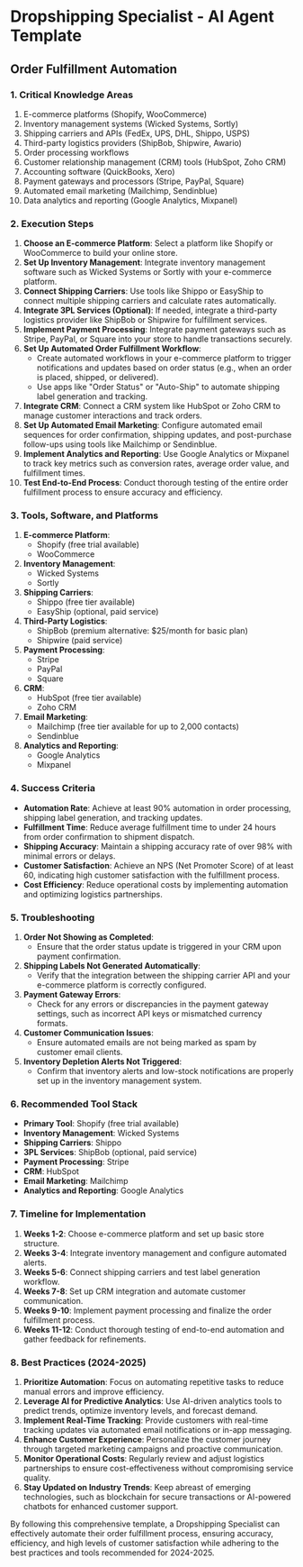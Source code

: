 # Dropshipping Specialist - AI Agent Template

## Order Fulfillment Automation

### 1. Critical Knowledge Areas

1. E-commerce platforms (Shopify, WooCommerce)
2. Inventory management systems (Wicked Systems, Sortly)
3. Shipping carriers and APIs (FedEx, UPS, DHL, Shippo, USPS)
4. Third-party logistics providers (ShipBob, Shipwire, Awario)
5. Order processing workflows
6. Customer relationship management (CRM) tools (HubSpot, Zoho CRM)
7. Accounting software (QuickBooks, Xero)
8. Payment gateways and processors (Stripe, PayPal, Square)
9. Automated email marketing (Mailchimp, Sendinblue)
10. Data analytics and reporting (Google Analytics, Mixpanel)

### 2. Execution Steps

1. **Choose an E-commerce Platform**: Select a platform like Shopify or WooCommerce to build your online store.
2. **Set Up Inventory Management**: Integrate inventory management software such as Wicked Systems or Sortly with your e-commerce platform.
3. **Connect Shipping Carriers**: Use tools like Shippo or EasyShip to connect multiple shipping carriers and calculate rates automatically.
4. **Integrate 3PL Services (Optional)**: If needed, integrate a third-party logistics provider like ShipBob or Shipwire for fulfillment services.
5. **Implement Payment Processing**: Integrate payment gateways such as Stripe, PayPal, or Square into your store to handle transactions securely.
6. **Set Up Automated Order Fulfillment Workflow**:
   - Create automated workflows in your e-commerce platform to trigger notifications and updates based on order status (e.g., when an order is placed, shipped, or delivered).
   - Use apps like "Order Status" or "Auto-Ship" to automate shipping label generation and tracking.
7. **Integrate CRM**: Connect a CRM system like HubSpot or Zoho CRM to manage customer interactions and track orders.
8. **Set Up Automated Email Marketing**: Configure automated email sequences for order confirmation, shipping updates, and post-purchase follow-ups using tools like Mailchimp or Sendinblue.
9. **Implement Analytics and Reporting**: Use Google Analytics or Mixpanel to track key metrics such as conversion rates, average order value, and fulfillment times.
10. **Test End-to-End Process**: Conduct thorough testing of the entire order fulfillment process to ensure accuracy and efficiency.

### 3. Tools, Software, and Platforms

1. **E-commerce Platform**:
   - Shopify (free trial available)
   - WooCommerce
2. **Inventory Management**:
   - Wicked Systems
   - Sortly
3. **Shipping Carriers**:
   - Shippo (free tier available)
   - EasyShip (optional, paid service)
4. **Third-Party Logistics**:
   - ShipBob (premium alternative: $25/month for basic plan)
   - Shipwire (paid service)
5. **Payment Processing**:
   - Stripe
   - PayPal
   - Square
6. **CRM**:
   - HubSpot (free tier available)
   - Zoho CRM
7. **Email Marketing**:
   - Mailchimp (free tier available for up to 2,000 contacts)
   - Sendinblue
8. **Analytics and Reporting**:
   - Google Analytics
   - Mixpanel

### 4. Success Criteria

- **Automation Rate**: Achieve at least 90% automation in order processing, shipping label generation, and tracking updates.
- **Fulfillment Time**: Reduce average fulfillment time to under 24 hours from order confirmation to shipment dispatch.
- **Shipping Accuracy**: Maintain a shipping accuracy rate of over 98% with minimal errors or delays.
- **Customer Satisfaction**: Achieve an NPS (Net Promoter Score) of at least 60, indicating high customer satisfaction with the fulfillment process.
- **Cost Efficiency**: Reduce operational costs by implementing automation and optimizing logistics partnerships.

### 5. Troubleshooting

1. **Order Not Showing as Completed**:
   - Ensure that the order status update is triggered in your CRM upon payment confirmation.
2. **Shipping Labels Not Generated Automatically**:
   - Verify that the integration between the shipping carrier API and your e-commerce platform is correctly configured.
3. **Payment Gateway Errors**:
   - Check for any errors or discrepancies in the payment gateway settings, such as incorrect API keys or mismatched currency formats.
4. **Customer Communication Issues**:
   - Ensure automated emails are not being marked as spam by customer email clients.
5. **Inventory Depletion Alerts Not Triggered**:
   - Confirm that inventory alerts and low-stock notifications are properly set up in the inventory management system.

### 6. Recommended Tool Stack

- **Primary Tool**: Shopify (free trial available)
- **Inventory Management**: Wicked Systems
- **Shipping Carriers**: Shippo
- **3PL Services**: ShipBob (optional, paid service)
- **Payment Processing**: Stripe
- **CRM**: HubSpot
- **Email Marketing**: Mailchimp
- **Analytics and Reporting**: Google Analytics

### 7. Timeline for Implementation

1. **Weeks 1-2**: Choose e-commerce platform and set up basic store structure.
2. **Weeks 3-4**: Integrate inventory management and configure automated alerts.
3. **Weeks 5-6**: Connect shipping carriers and test label generation workflow.
4. **Weeks 7-8**: Set up CRM integration and automate customer communication.
5. **Weeks 9-10**: Implement payment processing and finalize the order fulfillment process.
6. **Weeks 11-12**: Conduct thorough testing of end-to-end automation and gather feedback for refinements.

### 8. Best Practices (2024-2025)

1. **Prioritize Automation**: Focus on automating repetitive tasks to reduce manual errors and improve efficiency.
2. **Leverage AI for Predictive Analytics**: Use AI-driven analytics tools to predict trends, optimize inventory levels, and forecast demand.
3. **Implement Real-Time Tracking**: Provide customers with real-time tracking updates via automated email notifications or in-app messaging.
4. **Enhance Customer Experience**: Personalize the customer journey through targeted marketing campaigns and proactive communication.
5. **Monitor Operational Costs**: Regularly review and adjust logistics partnerships to ensure cost-effectiveness without compromising service quality.
6. **Stay Updated on Industry Trends**: Keep abreast of emerging technologies, such as blockchain for secure transactions or AI-powered chatbots for enhanced customer support.

By following this comprehensive template, a Dropshipping Specialist can effectively automate their order fulfillment process, ensuring accuracy, efficiency, and high levels of customer satisfaction while adhering to the best practices and tools recommended for 2024-2025.

